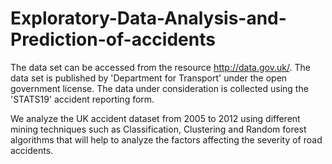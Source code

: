 # Exploratory-Data-Analysis-and-Prediction-of-accidents

The data set can be accessed from the resource http://data.gov.uk/.
The data set is published by 'Department for Transport' under the open government license. The data under consideration is collected using the 'STATS19' accident reporting form.

We analyze the UK accident dataset from 2005 to 2012 using different mining techniques such as Classification, Clustering and Random forest algorithms that will help to analyze the factors affecting the severity of road accidents.
